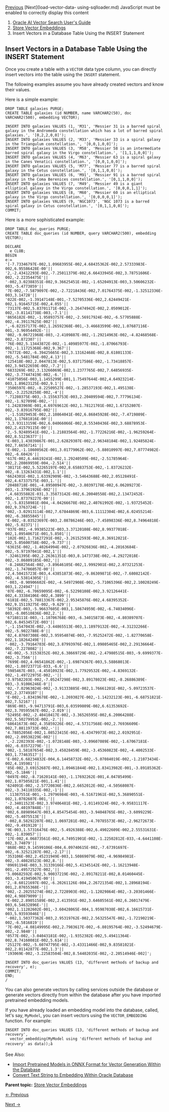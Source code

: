 [Previous](create-tables-using-vector-data-type.md) [Next](load-vector-data-
using-sqlloader.md) JavaScript must be enabled to correctly display this
content

  1. [Oracle AI Vector Search User's Guide](index.md)
  2. [Store Vector Embeddings](store-vector-embeddings-01.md)
  3. Insert Vectors in a Database Table Using the INSERT Statement

## Insert Vectors in a Database Table Using the INSERT Statement

Once you create a table with a `VECTOR` data type column, you can directly
insert vectors into the table using the `INSERT` statement.

The following examples assume you have already created vectors and know their
values.

Here is a simple example:

    
    
    DROP TABLE galaxies PURGE;
    CREATE TABLE galaxies (id NUMBER, name VARCHAR2(50), doc VARCHAR2(500), embedding VECTOR);
    
    INSERT INTO galaxies VALUES (1, 'M31', 'Messier 31 is a barred spiral galaxy in the Andromeda constellation which has a lot of barred spiral galaxies.', '[0,2,2,0,0]');
    INSERT INTO galaxies VALUES (2, 'M33', 'Messier 33 is a spiral galaxy in the Triangulum constellation.', '[0,0,1,0,0]');
    INSERT INTO galaxies VALUES (3, 'M58', 'Messier 58 is an intermediate barred spiral galaxy in the Virgo constellation.', '[1,1,1,0,0]');
    INSERT INTO galaxies VALUES (4, 'M63', 'Messier 63 is a spiral galaxy in the Canes Venatici constellation.', '[0,0,1,0,0]');
    INSERT INTO galaxies VALUES (5, 'M77', 'Messier 77 is a barred spiral galaxy in the Cetus constellation.', '[0,1,1,0,0]');
    INSERT INTO galaxies VALUES (6, 'M91', 'Messier 91 is a barred spiral galaxy in the Coma Berenices constellation.', '[0,1,1,0,0]');
    INSERT INTO galaxies VALUES (7, 'M49', 'Messier 49 is a giant elliptical galaxy in the Virgo constellation.', '[0,0,0,1,1]');
    INSERT INTO galaxies VALUES (8, 'M60', 'Messier 60 is an elliptical galaxy in the Virgo constellation.', '[0,0,0,0,1]');
    INSERT INTO galaxies VALUES (9, 'NGC1073', 'NGC 1073 is a barred spiral galaxy in Cetus constellation.', '[0,1,1,0,0]');
    COMMIT;

Here is a more sophisticated example:

    
    
    DROP TABLE doc_queries PURGE;
    CREATE TABLE doc_queries (id NUMBER, query VARCHAR2(500), embedding VECTOR);
    
    DECLARE
      e CLOB;
    BEGIN
    e:= 
    '[-7.73346797E-002,1.09683955E-002,4.68435362E-002,2.57333983E-002,6.95586428E-00'||
    '2,-2.43412293E-002,-7.25011379E-002,6.66433945E-002,3.78751606E-002,-2.22354475E'||
    '-002,3.02388351E-002,9.36625451E-002,-1.65204913E-003,3.50606232E-003,-5.4773859'||
    '7E-002,-7.5879097E-002,-2.72218436E-002,7.01764375E-002,-1.32512336E-003,3.14728'||
    '022E-002,-1.39147148E-001,-7.52705336E-002,2.62449421E-002,1.91645715E-002,4.055'||
    '73137E-002,5.83701171E-002,-3.26474942E-002,2.0509012E-002,-3.81141738E-003,-7.1'||
    '8656182E-002,-1.95893757E-002,-2.56917924E-002,-6.57705888E-002,-4.39117625E-002'||
    ',-6.82357177E-002,1.26592368E-001,-3.46683599E-002,1.07687116E-001,-3.96954492E-'||
    '002,-9.06721968E-003,-2.4109887E-002,-1.29214963E-002,-4.82468568E-002,-3.872307'||
    '76E-002,5.13443872E-002,-1.40985977E-002,-1.87066793E-002,-1.11725368E-002,9.367'||
    '76772E-002,-6.39425665E-002,3.13162468E-002,8.61801133E-002,-5.5481784E-002,4.13'||
    '125418E-002,2.0447813E-002,5.03717586E-002,-1.73418857E-002,3.94522659E-002,-7.2'||
    '6833269E-002,3.13266069E-002,1.2377765E-002,7.64856935E-002,-3.77447419E-002,-6.'||
    '41075056E-003,1.1455299E-001,1.75497644E-002,4.64923214E-003,1.89623125E-002,9.1'||
    '3506597E-002,-8.22509527E-002,-1.28537193E-002,1.495138E-002,-3.22528258E-002,-4'||
    '.71280375E-003,-3.15563753E-003,2.20409594E-002,7.77796134E-002,-1.927099E-002,-'||
    '1.24283969E-001,4.69769612E-002,1.78121701E-002,1.67152807E-002,-3.83916795E-002'||
    ',-1.51029453E-002,2.10864041E-002,6.86845928E-002,-7.4719809E-002,1.17681816E-00'||
    '3,3.93113159E-002,6.04066066E-002,8.55340436E-002,3.68878953E-002,2.41579115E-00'||
    '2,-5.92489541E-002,-1.21883564E-002,-1.77226216E-002,-1.96259264E-002,8.51236377'||
    'E-003,1.43039867E-001,2.62829307E-002,2.96348184E-002,1.92485824E-002,7.66567141'||
    'E-002,-1.18600562E-001,3.01779062E-002,-5.88010997E-002,7.07774982E-002,-6.60426'||
    '617E-002,6.44619241E-002,1.29240509E-002,-2.51785964E-002,2.20869959E-004,-2.514'||
    '38171E-002,5.52265197E-002,8.65883753E-002,-1.83726232E-002,-8.13263431E-002,1.1'||
    '6624301E-002,1.63392909E-002,-3.54643688E-002,2.05128491E-002,4.67337575E-003,1.'||
    '20488718E-001,-4.89500947E-002,-3.80397178E-002,6.06209273E-003,-1.37961926E-002'||
    ',4.68355882E-031,3.35873142E-002,6.20040558E-002,2.13472452E-002,-1.87379227E-00'||
    '3,-5.83158981E-004,-4.04266678E-002,2.40761992E-002,-1.93725452E-002,9.3763724E-'||
    '002,-3.02913114E-002,7.67844869E-003,6.11112304E-002,6.02455214E-002,-6.38855845'||
    'E-002,-8.03523697E-003,2.08786246E-003,-7.45898336E-002,8.74964818E-002,-5.02371'||
    '937E-002,-4.99385223E-003,3.37120108E-002,8.99377018E-002,1.09540671E-001,5.8501'||
    '102E-002,1.71627291E-002,-3.26152593E-002,8.36912021E-002,5.05600758E-002,-9.737'||
    '63615E-002,-1.40264994E-002,-2.07926836E-002,-4.20163684E-002,-5.97197041E-002,1'||
    '.32461395E-002,2.26361351E-003,8.1473738E-002,-4.29272018E-002,-3.86809185E-002,'||
    '-8.24682564E-002,-3.89646105E-002,1.9992901E-002,2.07321253E-002,-1.74706057E-00'||
    '2,4.50415723E-003,4.43851873E-002,-9.86309871E-002,-7.68082142E-002,-4.53814305E'||
    '-003,-8.90906602E-002,-4.54972908E-002,-5.71065396E-002,2.10020249E-003,1.224947'||
    '07E-002,-6.70659095E-002,-6.52298108E-002,3.92126441E-002,4.33384106E-002,4.3899'||
    '6181E-002,5.78813367E-002,2.95345876E-002,4.68395352E-002,9.15119275E-002,-9.629'||
    '58392E-003,-5.96637605E-003,1.58674959E-002,-6.74034096E-003,-6.00510836E-002,2.'||
    '67188111E-003,-1.10706768E-003,-6.34015873E-002,-4.80389707E-002,6.84534572E-003'||
    ',-1.1547043E-002,-3.44865513E-003,1.18979132E-002,-4.31232266E-002,-5.9022788E-0'||
    '02,4.87607308E-002,3.95954074E-003,-7.95252472E-002,-1.82770658E-002,1.18264249E'||
    '-002,-3.79164703E-002,3.87993976E-002,1.09805465E-002,2.29136664E-002,-7.2278082'||
    '4E-002,-5.31538352E-002,6.38669729E-002,-2.47980515E-003,-9.6999377E-002,-3.7566'||
    '7699E-002,4.06541862E-002,-1.69874367E-003,5.58868013E-002,-1.80723771E-033,-6.6'||
    '5985467E-003,-4.45010923E-002,1.77929532E-002,-4.8369132E-002,-1.49722975E-002,-'||
    '3.97582203E-002,-7.05247298E-002,3.89178023E-002,-8.26886389E-003,-3.91006246E-0'||
    '02,-7.02963024E-002,-3.91333885E-002,1.76661201E-002,-5.09723537E-002,2.37749107'||
    'E-002,-1.83419678E-002,-1.2693027E-002,-1.14232123E-001,-6.68751821E-002,7.52167'||
    '869E-003,-9.94713791E-003,6.03599809E-002,6.61353692E-002,3.70595567E-002,-2.019'||
    '52495E-002,-2.40410417E-002,-3.36526595E-002,6.20064288E-002,5.50279953E-002,-2.'||
    '68641673E-002,4.35859226E-002,-4.57317568E-002,2.76936609E-002,7.88119733E-002,-'||
    '4.78852056E-002,1.08523415E-002,-6.43479973E-002,2.0192951E-002,-2.09538229E-002'||
    ',-2.2202393E-002,-1.0728148E-003,-3.09607089E-002,-1.67067181E-002,-6.03572279E-'||
    '002,-1.58187654E-002,3.45828459E-002,-3.45360823E-002,-4.4002533E-003,1.77463517'||
    'E-002,6.68234832E-004,6.14458732E-002,-5.07084019E-002,-1.21073434E-002,4.195981'||
    '85E-002,3.69152687E-002,1.09461844E-002,1.83413982E-001,-3.89185362E-002,-5.1846'||
    '0497E-002,-8.71620141E-003,-1.17692262E-001,4.04785499E-002,1.07505821E-001,1.41'||
    '624091E-002,-2.57720836E-002,2.6652012E-002,-4.50568087E-002,-3.34110335E-002,-1'||
    '.11387551E-001,-1.29796984E-003,-6.51671961E-002,5.36890551E-002,1.0702607E-001,'||
    '-2.34011523E-002,3.97406481E-002,-1.01149324E-002,-9.95831117E-002,-4.40197848E-'||
    '002,6.88989647E-003,4.85475454E-003,-3.94048765E-002,-3.6099229E-002,-5.4075513E'||
    '-002,8.58292207E-002,1.0697281E-002,-4.70785573E-002,-2.96272673E-002,-9.4919120'||
    '9E-003,1.57316476E-002,-5.4926388E-002,6.49022609E-002,2.55531631E-002,-1.839057'||
    '17E-002,4.06873561E-002,4.74951901E-002,-1.22502812E-033,-4.6441108E-002,3.74079'||
    '868E-002,9.14599106E-004,6.09740615E-002,-7.67391697E-002,-6.32521287E-002,-2.17'||
    '353106E-002,2.45231949E-003,1.50869079E-002,-4.96984981E-002,-3.40828523E-002,8.'||
    '09691194E-003,3.31339166E-002,5.41345142E-002,-1.16213948E-001,-2.49572527E-002,'||
    '5.00682592E-002,5.90037219E-002,-2.89178211E-002,8.01460445E-003,-3.41945067E-00'||
    '2,-8.60121697E-002,-6.20261126E-004,2.26721354E-002,1.28968194E-001,2.87655368E-'||
    '002,-2.20255274E-002,2.7228903E-002,-1.12029864E-002,-3.20301466E-002,4.98079099'||
    'E-002,2.89051589E-002,2.413591E-002,3.64605561E-002,6.26017479E-003,6.54632896E-'||
    '002,1.11282602E-001,-3.60428065E-004,1.95987038E-002,6.16615731E-003,5.93593046E'||
    '-002,1.50377362E-003,2.95319762E-002,2.56325547E-002,-1.72190219E-002,-6.5816819'||
    '7E-002,-4.08149995E-002,2.7983617E-002,-6.80195764E-002,-3.52494679E-002,-2.9840'||
    '0577E-002,-3.04043181E-002,-1.9352382E-002,5.49411364E-002,8.74160081E-002,5.614'||
    '25127E-002,-5.60747795E-002,-3.43311466E-002,9.83581021E-002,2.01142877E-002,1.3'||
    '193069E-002,-3.22583504E-002,8.54402035E-002,-2.20514946E-002]';
    
    INSERT INTO doc_queries VALUES (13, 'different methods of backup and recovery', e);
    COMMIT;
    END;
    /

You can also generate vectors by calling services outside the database or
generate vectors directly from within the database after you have imported
pretrained embedding models.

If you have already loaded an embedding model into the database, called, let's
say, `MyModel`, you can insert vectors using the `VECTOR_EMBEDDING` function.
For example:

    
    
    INSERT INTO doc_queries VALUES (13, 'different methods of backup and recovery', 
      vector_embedding(MyModel using 'different methods of backup and recovery' as data));â

See Also:

  * [Import Pretrained Models in ONNX Format for Vector Generation Within the Database](import-pretrained-models-onnx-format-vector-generation-database.md#GUID-D8140BF9-08E9-4B3F-9E28-E40A6FD181A4 "You can download pretrained embedding machine learning models, convert them into ONNX format if they are not already in ONNX format, import the ONNX format models into Oracle Database, and generate vector embeddings from your data within the database.")
  * [Convert Text String to Embedding Within Oracle Database](convert-text-string-embedding-oracle-database.md#GUID-1F9E9C73-6118-427E-8FB7-D4EBCCECC6D0 "Perform a text-to-embedding transformation by accessing a vector embedding model stored in the database.")

**Parent topic:** [Store Vector Embeddings](store-vector-embeddings-01.md
"You store the resulting vector embeddings and associated unstructured data
with your relational business data in Oracle Database.")


[← Previous](create-tables-using-vector-data-type.md)

[Next →](load-vector-data-using-sqlloader.md)
